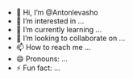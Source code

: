 - 👋 Hi, I’m @Antonlevasho
- 👀 I’m interested in ...
- 🌱 I’m currently learning ...
- 💞️ I’m looking to collaborate on ...
- 📫 How to reach me ...
- 😄 Pronouns: ...
- ⚡ Fun fact: ...

<!---
Antonlevasho/Antonlevasho is a ✨ special ✨ repository because its `README.md` (this file) appears on your GitHub profile.
You can click the Preview link to take a look at your changes.
--->
